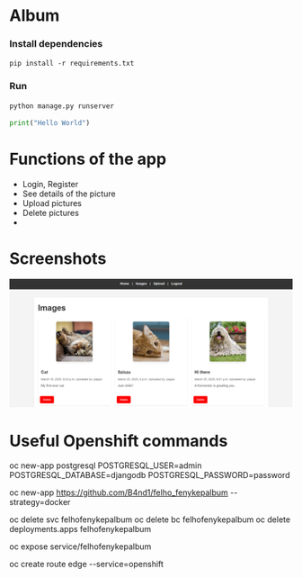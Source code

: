 # Album

### Install dependencies
```
pip install -r requirements.txt
```

### Run
```
python manage.py runserver
```

```python
print("Hello World")
```

# Functions of the app 
* Login, Register
* See details of the picture
* Upload pictures
* Delete pictures
* 

# Screenshots
![imagelist](assets/images_list.png)



# Useful Openshift commands
oc new-app postgresql POSTGRESQL_USER=admin POSTGRESQL_DATABASE=djangodb POSTGRESQL_PASSWORD=password

oc new-app https://github.com/B4nd1/felho_fenykepalbum --strategy=docker


oc delete svc felhofenykepalbum
oc delete bc felhofenykepalbum
oc delete deployments.apps felhofenykepalbum

oc expose service/felhofenykepalbum


oc create route edge --service=openshift